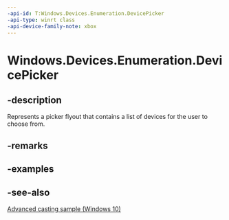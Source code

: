 ```yaml
---
-api-id: T:Windows.Devices.Enumeration.DevicePicker
-api-type: winrt class
-api-device-family-note: xbox
---
```


<!-- Class syntax.
public class DevicePicker : Windows.Devices.Enumeration.IDevicePicker
-->

# Windows.Devices.Enumeration.DevicePicker

## -description
Represents a picker flyout that contains a list of devices for the user to choose from.

## -remarks

## -examples

## -see-also
[Advanced casting sample (Windows 10)](https://github.com/Microsoft/Windows-universal-samples/tree/master/Samples/AdvancedCasting)
